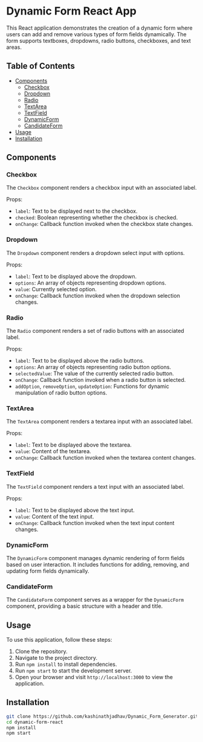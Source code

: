 # Dynamic Form React App

This React application demonstrates the creation of a dynamic form where users can add and remove various types of form fields dynamically. The form supports textboxes, dropdowns, radio buttons, checkboxes, and text areas.

## Table of Contents

- [Components](#components)
  - [Checkbox](#checkbox)
  - [Dropdown](#dropdown)
  - [Radio](#radio)
  - [TextArea](#textarea)
  - [TextField](#textfield)
  - [DynamicForm](#dynamicform)
  - [CandidateForm](#candidateform)
- [Usage](#usage)
- [Installation](#installation)

## Components

### Checkbox

The `Checkbox` component renders a checkbox input with an associated label.

Props:
- `label`: Text to be displayed next to the checkbox.
- `checked`: Boolean representing whether the checkbox is checked.
- `onChange`: Callback function invoked when the checkbox state changes.

### Dropdown

The `Dropdown` component renders a dropdown select input with options.

Props:
- `label`: Text to be displayed above the dropdown.
- `options`: An array of objects representing dropdown options.
- `value`: Currently selected option.
- `onChange`: Callback function invoked when the dropdown selection changes.

### Radio

The `Radio` component renders a set of radio buttons with an associated label.

Props:
- `label`: Text to be displayed above the radio buttons.
- `options`: An array of objects representing radio button options.
- `selectedValue`: The value of the currently selected radio button.
- `onChange`: Callback function invoked when a radio button is selected.
- `addOption`, `removeOption`, `updateOption`: Functions for dynamic manipulation of radio button options.

### TextArea

The `TextArea` component renders a textarea input with an associated label.

Props:
- `label`: Text to be displayed above the textarea.
- `value`: Content of the textarea.
- `onChange`: Callback function invoked when the textarea content changes.

### TextField

The `TextField` component renders a text input with an associated label.

Props:
- `label`: Text to be displayed above the text input.
- `value`: Content of the text input.
- `onChange`: Callback function invoked when the text input content changes.

### DynamicForm

The `DynamicForm` component manages dynamic rendering of form fields based on user interaction. It includes functions for adding, removing, and updating form fields dynamically.

### CandidateForm

The `CandidateForm` component serves as a wrapper for the `DynamicForm` component, providing a basic structure with a header and title.

## Usage

To use this application, follow these steps:

1. Clone the repository.
2. Navigate to the project directory.
3. Run `npm install` to install dependencies.
4. Run `npm start` to start the development server.
5. Open your browser and visit `http://localhost:3000` to view the application.

## Installation

```bash
git clone https://github.com/kashinathjadhav/Dynamic_Form_Generator.git
cd dynamic-form-react
npm install
npm start
```